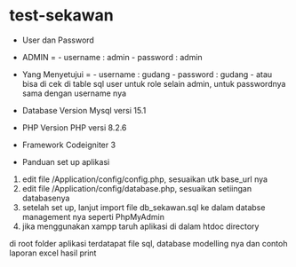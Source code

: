 # test-sekawan

- User dan Password
- ADMIN = - username : admin
          - password : admin
 - Yang Menyetujui = - username : gudang
                     - password : gudang
                     - atau bisa di cek di table sql user untuk role selain admin, untuk passwordnya sama dengan username nya
  
 - Database Version
 Mysql versi 15.1
 
 - PHP Version
 PHP versi 8.2.6
 
 - Framework 
 Codeigniter 3 
 
 - Panduan set up aplikasi

1) edit file /Application/config/config.php, sesuaikan utk base_url nya
2) edit file /Application/config/database.php, sesuaikan setiingan databasenya
3) setelah set up, lanjut import file db_sekawan.sql ke dalam databse management nya seperti PhpMyAdmin
4) jika menggunakan xampp taruh aplikasi di dalam htdoc directory

di root folder aplikasi terdatapat file sql, database modelling nya dan contoh laporan excel hasil print
